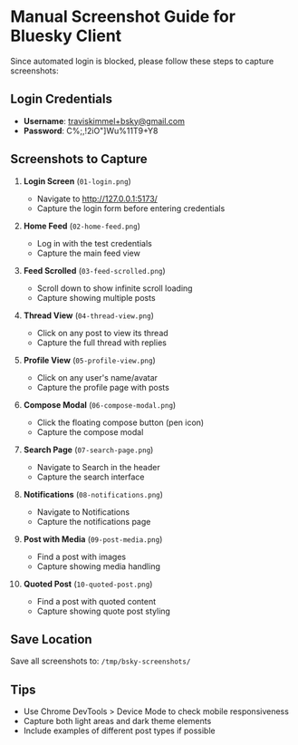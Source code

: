 # Manual Screenshot Guide for Bluesky Client

Since automated login is blocked, please follow these steps to capture screenshots:

## Login Credentials
- **Username**: traviskimmel+bsky@gmail.com
- **Password**: C%;,!2iO"]Wu%11T9+Y8

## Screenshots to Capture

1. **Login Screen** (`01-login.png`)
   - Navigate to http://127.0.0.1:5173/
   - Capture the login form before entering credentials

2. **Home Feed** (`02-home-feed.png`)
   - Log in with the test credentials
   - Capture the main feed view

3. **Feed Scrolled** (`03-feed-scrolled.png`)
   - Scroll down to show infinite scroll loading
   - Capture showing multiple posts

4. **Thread View** (`04-thread-view.png`)
   - Click on any post to view its thread
   - Capture the full thread with replies

5. **Profile View** (`05-profile-view.png`)
   - Click on any user's name/avatar
   - Capture the profile page with posts

6. **Compose Modal** (`06-compose-modal.png`)
   - Click the floating compose button (pen icon)
   - Capture the compose modal

7. **Search Page** (`07-search-page.png`)
   - Navigate to Search in the header
   - Capture the search interface

8. **Notifications** (`08-notifications.png`)
   - Navigate to Notifications
   - Capture the notifications page

9. **Post with Media** (`09-post-media.png`)
   - Find a post with images
   - Capture showing media handling

10. **Quoted Post** (`10-quoted-post.png`)
    - Find a post with quoted content
    - Capture showing quote post styling

## Save Location
Save all screenshots to: `/tmp/bsky-screenshots/`

## Tips
- Use Chrome DevTools > Device Mode to check mobile responsiveness
- Capture both light areas and dark theme elements
- Include examples of different post types if possible